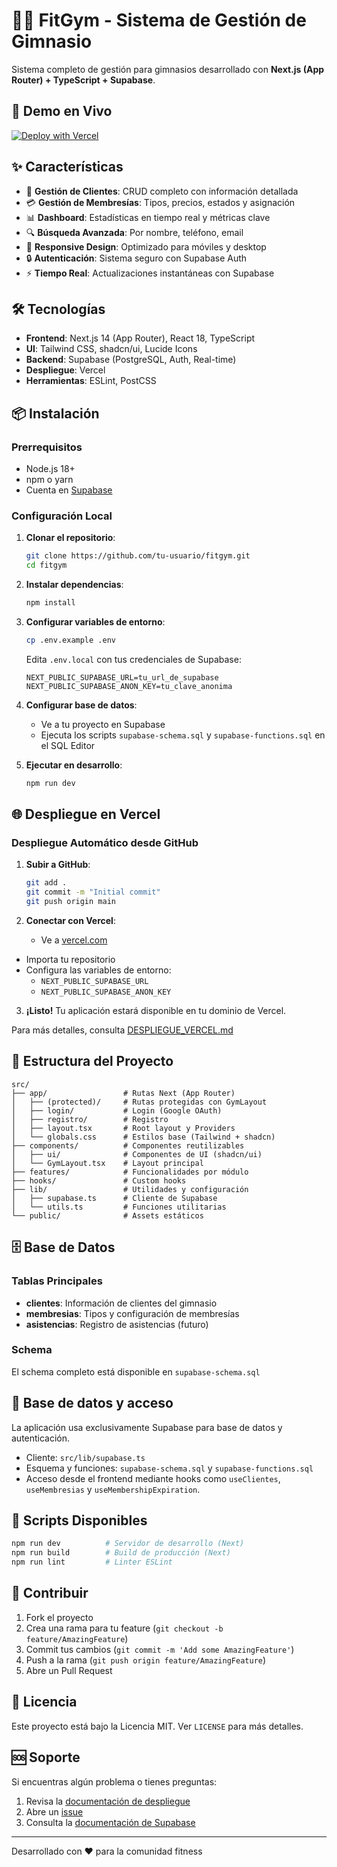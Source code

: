 # 🏋️‍♂️ FitGym - Sistema de Gestión de Gimnasio

Sistema completo de gestión para gimnasios desarrollado con **Next.js (App Router) + TypeScript + Supabase**.

## 🚀 Demo en Vivo

[![Deploy with Vercel](https://vercel.com/button)](https://vercel.com/new/clone?repository-url=https://github.com/tu-usuario/fitgym)

## ✨ Características

- 👥 **Gestión de Clientes**: CRUD completo con información detallada
- 💳 **Gestión de Membresías**: Tipos, precios, estados y asignación
- 📊 **Dashboard**: Estadísticas en tiempo real y métricas clave
- 🔍 **Búsqueda Avanzada**: Por nombre, teléfono, email
- 📱 **Responsive Design**: Optimizado para móviles y desktop
- 🔒 **Autenticación**: Sistema seguro con Supabase Auth
- ⚡ **Tiempo Real**: Actualizaciones instantáneas con Supabase

## 🛠️ Tecnologías

- **Frontend**: Next.js 14 (App Router), React 18, TypeScript
- **UI**: Tailwind CSS, shadcn/ui, Lucide Icons
- **Backend**: Supabase (PostgreSQL, Auth, Real-time)
- **Despliegue**: Vercel
- **Herramientas**: ESLint, PostCSS

## 📦 Instalación

### Prerrequisitos

- Node.js 18+ 
- npm o yarn
- Cuenta en [Supabase](https://supabase.com)

### Configuración Local

1. **Clonar el repositorio**:
   ```bash
   git clone https://github.com/tu-usuario/fitgym.git
   cd fitgym
   ```

2. **Instalar dependencias**:
   ```bash
   npm install
   ```

3. **Configurar variables de entorno**:
   ```bash
   cp .env.example .env
   ```
   
   Edita `.env.local` con tus credenciales de Supabase:
   ```env
   NEXT_PUBLIC_SUPABASE_URL=tu_url_de_supabase
   NEXT_PUBLIC_SUPABASE_ANON_KEY=tu_clave_anonima
   ```

4. **Configurar base de datos**:
   - Ve a tu proyecto en Supabase
   - Ejecuta los scripts `supabase-schema.sql` y `supabase-functions.sql` en el SQL Editor

5. **Ejecutar en desarrollo**:
   ```bash
   npm run dev
   ```

## 🌐 Despliegue en Vercel

### Despliegue Automático desde GitHub

1. **Subir a GitHub**:
   ```bash
   git add .
   git commit -m "Initial commit"
   git push origin main
   ```

2. **Conectar con Vercel**:
   - Ve a [vercel.com](https://vercel.com)
  - Importa tu repositorio
  - Configura las variables de entorno:
     - `NEXT_PUBLIC_SUPABASE_URL`
     - `NEXT_PUBLIC_SUPABASE_ANON_KEY`

3. **¡Listo!** Tu aplicación estará disponible en tu dominio de Vercel.

Para más detalles, consulta [DESPLIEGUE_VERCEL.md](./DESPLIEGUE_VERCEL.md)

## 📁 Estructura del Proyecto

```
src/
├── app/                 # Rutas Next (App Router)
│   ├── (protected)/     # Rutas protegidas con GymLayout
│   ├── login/           # Login (Google OAuth)
│   ├── registro/        # Registro
│   ├── layout.tsx       # Root layout y Providers
│   └── globals.css      # Estilos base (Tailwind + shadcn)
├── components/          # Componentes reutilizables
│   ├── ui/              # Componentes de UI (shadcn/ui)
│   └── GymLayout.tsx    # Layout principal
├── features/            # Funcionalidades por módulo
├── hooks/               # Custom hooks
├── lib/                 # Utilidades y configuración
│   ├── supabase.ts      # Cliente de Supabase
│   └── utils.ts         # Funciones utilitarias
└── public/              # Assets estáticos
```

## 🗄️ Base de Datos

### Tablas Principales

- **clientes**: Información de clientes del gimnasio
- **membresias**: Tipos y configuración de membresías
- **asistencias**: Registro de asistencias (futuro)

### Schema

El schema completo está disponible en `supabase-schema.sql`

## 🔧 Base de datos y acceso

La aplicación usa exclusivamente Supabase para base de datos y autenticación.

- Cliente: `src/lib/supabase.ts`
- Esquema y funciones: `supabase-schema.sql` y `supabase-functions.sql`
- Acceso desde el frontend mediante hooks como `useClientes`, `useMembresias` y `useMembershipExpiration`.

## 🔧 Scripts Disponibles

```bash
npm run dev          # Servidor de desarrollo (Next)
npm run build        # Build de producción (Next)
npm run lint         # Linter ESLint
```

## 🤝 Contribuir

1. Fork el proyecto
2. Crea una rama para tu feature (`git checkout -b feature/AmazingFeature`)
3. Commit tus cambios (`git commit -m 'Add some AmazingFeature'`)
4. Push a la rama (`git push origin feature/AmazingFeature`)
5. Abre un Pull Request

## 📄 Licencia

Este proyecto está bajo la Licencia MIT. Ver `LICENSE` para más detalles.

## 🆘 Soporte

Si encuentras algún problema o tienes preguntas:

1. Revisa la [documentación de despliegue](./DESPLIEGUE_VERCEL.md)
2. Abre un [issue](https://github.com/tu-usuario/fitgym/issues)
3. Consulta la [documentación de Supabase](https://supabase.com/docs)

---

Desarrollado con ❤️ para la comunidad fitness

